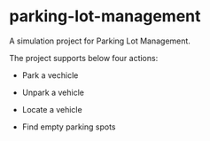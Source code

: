 # parking-lot-management

A simulation project for Parking Lot Management.

The project supports below four actions:

* Park a vechicle

* Unpark a vehicle

* Locate a vehicle

* Find empty parking spots
